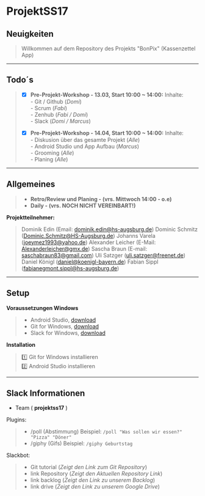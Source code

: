 # ProjektSS17

## Neuigkeiten
>
>  Willkommen auf dem Repository des Projekts "BonPix" (Kassenzettel App)
>
>
>
***

## Todo´s

> - [x] **Pre-Projekt-Workshop - 13.03, Start 10:00 ~ 14:00:**
>       Inhalte:  
>       - Git / Github (_Domi_)  
>       - Scrum (_Fabi_)  
>       - Zenhub (_Fabi / Domi_)  
>       - Slack (_Domi / Marcus_)
>
> - [x] **Pre-Projekt-Workshop - 14.04, Start 10:00 ~ 14:00:**
>       Inhalte:  
>       - Diskusion über das gesamte Projekt (_Alle_)  
>       - Android Studio und App Aufbau (_Marcus_)  
>       - Grooming (_Alle_)  
>       - Planing (_Alle_)  
>
***

## Allgemeines

> - **Retro/Review und Planing - (vrs. Mittwoch 14:00 - o.e)**  
> - **Daily - (vrs. NOCH NICHT VEREINBART!)**
>

**Projektteilnehmer:**
> Dominik Edin (Email: dominik.edin@hs-augsburg.de)
> Dominic Schmitz (Dominic.Schmitz@HS-Augsburg.de)
> Johanns Varela (joeymez1993@yahoo.de)
> Alexander Leicher (E-Mail: Alexanderleicher@gmx.de)
> Sascha Braun (E-mail: saschabraun83@gmail.com)
> Uli Satzger (uli.satzger@freenet.de)
> Daniel Königl  (daniel@koenigl-bayern.de)
> Fabian Sippl (fabianegmont.sippl@hs-augsburg.de)
>
***

## Setup

**Voraussetzungen Windows**  
> - Android Studio, [download](https://developer.android.com/studio/index.html)  
> - Git for Windows, [download](https://git-scm.com/download/win)
> - Slack for Windows, [download](https://slack.com/downloads/windows)

**Installation**
> :one: Git for Windows installieren  
> :two: Android Studio installieren  
>
***

## Slack Informationen  
- Team ( **projektss17** )

Plugins:  
> - /poll (Abstimmung) Beispiel: `/poll "Was sollen wir essen?" "Pizza" "Döner"` 
> - /giphy (Gifs) Beispiel: `/giphy Geburtstag`  

Slackbot:
> - Git tutorial (_Zeigt den Link zum Git Repository_) 
> - link Repository (_Zeigt den Aktuellen Repository Link_)  
> - link backlog (_Zeigt den Link zu unserem Backlog_)  
> - link drive (_Zeigt den Link zu unserem Google Drive_)

